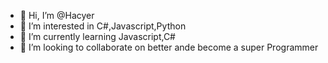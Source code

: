 - 👋 Hi, I’m @Hacyer
- 👀 I’m interested in C#,Javascript,Python
- 🌱 I’m currently learning Javascript,C#
- 💞️ I’m looking to collaborate on better ande become a super Programmer

<!---
Hacyer/Hacyer is a ✨ special ✨ repository because its `README.md` (this file) appears on your GitHub profile.
You can click the Preview link to take a look at your changes.
--->
